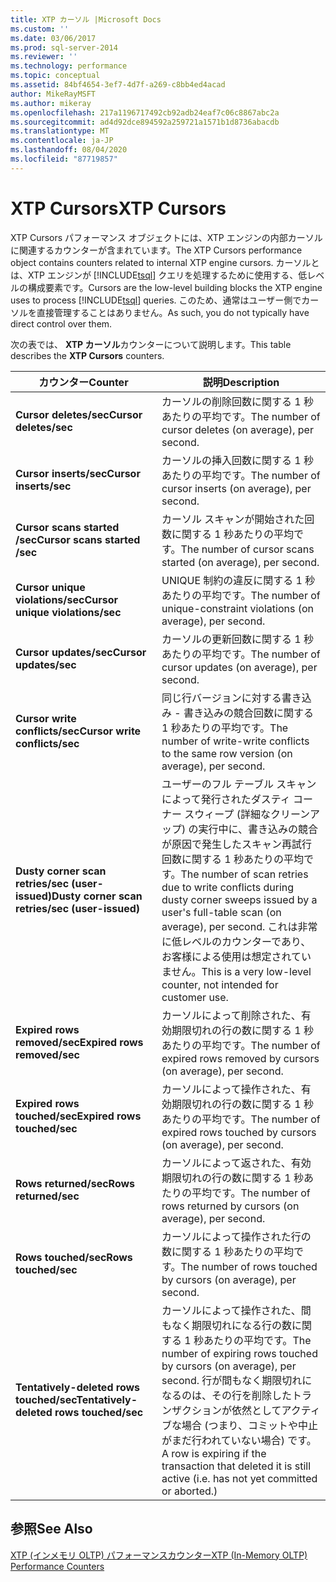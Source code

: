 ```yaml
---
title: XTP カーソル |Microsoft Docs
ms.custom: ''
ms.date: 03/06/2017
ms.prod: sql-server-2014
ms.reviewer: ''
ms.technology: performance
ms.topic: conceptual
ms.assetid: 84bf4654-3ef7-4d7f-a269-c8bb4ed4acad
author: MikeRayMSFT
ms.author: mikeray
ms.openlocfilehash: 217a1196717492cb92adb24eaf7c06c8867abc2a
ms.sourcegitcommit: ad4d92dce894592a259721a1571b1d8736abacdb
ms.translationtype: MT
ms.contentlocale: ja-JP
ms.lasthandoff: 08/04/2020
ms.locfileid: "87719857"
---
```

# <a name="xtp-cursors"></a><span data-ttu-id="1d0b0-102">XTP Cursors</span><span class="sxs-lookup"><span data-stu-id="1d0b0-102">XTP Cursors</span></span>
  <span data-ttu-id="1d0b0-103">XTP Cursors パフォーマンス オブジェクトには、XTP エンジンの内部カーソルに関連するカウンターが含まれています。</span><span class="sxs-lookup"><span data-stu-id="1d0b0-103">The XTP Cursors performance object contains counters related to internal XTP engine cursors.</span></span> <span data-ttu-id="1d0b0-104">カーソルとは、XTP エンジンが [!INCLUDE[tsql](../../includes/tsql-md.md)] クエリを処理するために使用する、低レベルの構成要素です。</span><span class="sxs-lookup"><span data-stu-id="1d0b0-104">Cursors are the low-level building blocks the XTP engine uses to process [!INCLUDE[tsql](../../includes/tsql-md.md)] queries.</span></span> <span data-ttu-id="1d0b0-105">このため、通常はユーザー側でカーソルを直接管理することはありません。</span><span class="sxs-lookup"><span data-stu-id="1d0b0-105">As such, you do not typically have direct control over them.</span></span>  
  
 <span data-ttu-id="1d0b0-106">次の表では、 **XTP カーソル**カウンターについて説明します。</span><span class="sxs-lookup"><span data-stu-id="1d0b0-106">This table describes the **XTP Cursors** counters.</span></span>  
  
|<span data-ttu-id="1d0b0-107">カウンター</span><span class="sxs-lookup"><span data-stu-id="1d0b0-107">Counter</span></span>|<span data-ttu-id="1d0b0-108">説明</span><span class="sxs-lookup"><span data-stu-id="1d0b0-108">Description</span></span>|  
|-------------|-----------------|  
|<span data-ttu-id="1d0b0-109">**Cursor deletes/sec**</span><span class="sxs-lookup"><span data-stu-id="1d0b0-109">**Cursor deletes/sec**</span></span>|<span data-ttu-id="1d0b0-110">カーソルの削除回数に関する 1 秒あたりの平均です。</span><span class="sxs-lookup"><span data-stu-id="1d0b0-110">The number of cursor deletes (on average), per second.</span></span>|  
|<span data-ttu-id="1d0b0-111">**Cursor inserts/sec**</span><span class="sxs-lookup"><span data-stu-id="1d0b0-111">**Cursor inserts/sec**</span></span>|<span data-ttu-id="1d0b0-112">カーソルの挿入回数に関する 1 秒あたりの平均です。</span><span class="sxs-lookup"><span data-stu-id="1d0b0-112">The number of cursor inserts (on average), per second.</span></span>|  
|<span data-ttu-id="1d0b0-113">**Cursor scans started /sec**</span><span class="sxs-lookup"><span data-stu-id="1d0b0-113">**Cursor scans started /sec**</span></span>|<span data-ttu-id="1d0b0-114">カーソル スキャンが開始された回数に関する 1 秒あたりの平均です。</span><span class="sxs-lookup"><span data-stu-id="1d0b0-114">The number of cursor scans started (on average), per second.</span></span>|  
|<span data-ttu-id="1d0b0-115">**Cursor unique violations/sec**</span><span class="sxs-lookup"><span data-stu-id="1d0b0-115">**Cursor unique violations/sec**</span></span>|<span data-ttu-id="1d0b0-116">UNIQUE 制約の違反に関する 1 秒あたりの平均です。</span><span class="sxs-lookup"><span data-stu-id="1d0b0-116">The number of unique-constraint violations (on average), per second.</span></span>|  
|<span data-ttu-id="1d0b0-117">**Cursor updates/sec**</span><span class="sxs-lookup"><span data-stu-id="1d0b0-117">**Cursor updates/sec**</span></span>|<span data-ttu-id="1d0b0-118">カーソルの更新回数に関する 1 秒あたりの平均です。</span><span class="sxs-lookup"><span data-stu-id="1d0b0-118">The number of cursor updates (on average), per second.</span></span>|  
|<span data-ttu-id="1d0b0-119">**Cursor write conflicts/sec**</span><span class="sxs-lookup"><span data-stu-id="1d0b0-119">**Cursor write   conflicts/sec**</span></span>|<span data-ttu-id="1d0b0-120">同じ行バージョンに対する書き込み - 書き込みの競合回数に関する 1 秒あたりの平均です。</span><span class="sxs-lookup"><span data-stu-id="1d0b0-120">The number of write-write conflicts to the same row version (on average), per second.</span></span>|  
|<span data-ttu-id="1d0b0-121">**Dusty corner scan retries/sec (user-issued)**</span><span class="sxs-lookup"><span data-stu-id="1d0b0-121">**Dusty corner scan retries/sec (user-issued)**</span></span>|<span data-ttu-id="1d0b0-122">ユーザーのフル テーブル スキャンによって発行されたダスティ コーナー スウィープ (詳細なクリーンアップ) の実行中に、書き込みの競合が原因で発生したスキャン再試行回数に関する 1 秒あたりの平均です。</span><span class="sxs-lookup"><span data-stu-id="1d0b0-122">The number of scan retries due to write conflicts during dusty corner sweeps issued by a user's full-table scan (on average), per second.</span></span> <span data-ttu-id="1d0b0-123">これは非常に低レベルのカウンターであり、お客様による使用は想定されていません。</span><span class="sxs-lookup"><span data-stu-id="1d0b0-123">This is a very low-level counter, not intended for customer use.</span></span>|  
|<span data-ttu-id="1d0b0-124">**Expired rows removed/sec**</span><span class="sxs-lookup"><span data-stu-id="1d0b0-124">**Expired rows removed/sec**</span></span>|<span data-ttu-id="1d0b0-125">カーソルによって削除された、有効期限切れの行の数に関する 1 秒あたりの平均です。</span><span class="sxs-lookup"><span data-stu-id="1d0b0-125">The number of expired rows removed by cursors (on average), per second.</span></span>|  
|<span data-ttu-id="1d0b0-126">**Expired rows touched/sec**</span><span class="sxs-lookup"><span data-stu-id="1d0b0-126">**Expired rows touched/sec**</span></span>|<span data-ttu-id="1d0b0-127">カーソルによって操作された、有効期限切れの行の数に関する 1 秒あたりの平均です。</span><span class="sxs-lookup"><span data-stu-id="1d0b0-127">The number of expired rows touched by cursors (on average), per second.</span></span>|  
|<span data-ttu-id="1d0b0-128">**Rows returned/sec**</span><span class="sxs-lookup"><span data-stu-id="1d0b0-128">**Rows returned/sec**</span></span>|<span data-ttu-id="1d0b0-129">カーソルによって返された、有効期限切れの行の数に関する 1 秒あたりの平均です。</span><span class="sxs-lookup"><span data-stu-id="1d0b0-129">The number of rows returned by cursors (on average), per second.</span></span>|  
|<span data-ttu-id="1d0b0-130">**Rows touched/sec**</span><span class="sxs-lookup"><span data-stu-id="1d0b0-130">**Rows touched/sec**</span></span>|<span data-ttu-id="1d0b0-131">カーソルによって操作された行の数に関する 1 秒あたりの平均です。</span><span class="sxs-lookup"><span data-stu-id="1d0b0-131">The number of rows touched by cursors (on average), per second.</span></span>|  
|<span data-ttu-id="1d0b0-132">**Tentatively-deleted rows touched/sec**</span><span class="sxs-lookup"><span data-stu-id="1d0b0-132">**Tentatively-deleted rows touched/sec**</span></span>|<span data-ttu-id="1d0b0-133">カーソルによって操作された、間もなく期限切れになる行の数に関する 1 秒あたりの平均です。</span><span class="sxs-lookup"><span data-stu-id="1d0b0-133">The number of expiring rows touched by cursors (on average), per second.</span></span> <span data-ttu-id="1d0b0-134">行が間もなく期限切れになるのは、その行を削除したトランザクションが依然としてアクティブな場合 (つまり、コミットや中止がまだ行われていない場合) です。</span><span class="sxs-lookup"><span data-stu-id="1d0b0-134">A row is expiring if the transaction that deleted it is still active (i.e. has not yet committed or aborted.)</span></span>|  
  
## <a name="see-also"></a><span data-ttu-id="1d0b0-135">参照</span><span class="sxs-lookup"><span data-stu-id="1d0b0-135">See Also</span></span>  
 [<span data-ttu-id="1d0b0-136">XTP &#40;インメモリ OLTP&#41; パフォーマンスカウンター</span><span class="sxs-lookup"><span data-stu-id="1d0b0-136">XTP &#40;In-Memory OLTP&#41; Performance Counters</span></span>](../../integration-services/performance/performance-counters.md)  
  
  
